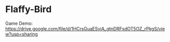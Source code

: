 # Flaffy-Bird
Game Demo:
https://drive.google.com/file/d/1HCrsGuaESyiA_gtnDRFsdOT5OZ_rPkgS/view?usp=sharing
